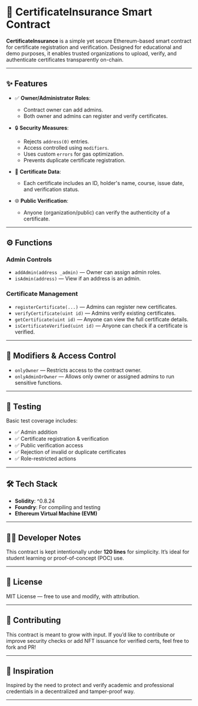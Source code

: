 # 📜 CertificateInsurance Smart Contract

**CertificateInsurance** is a simple yet secure Ethereum-based smart contract for certificate registration and verification. Designed for educational and demo purposes, it enables trusted organizations to upload, verify, and authenticate certificates transparently on-chain.

---

## ✨ Features

- ✅ **Owner/Administrator Roles**:  
  - Contract owner can add admins.  
  - Both owner and admins can register and verify certificates.

- 🔒 **Security Measures**:  
  - Rejects `address(0)` entries.  
  - Access controlled using `modifiers`.  
  - Uses custom `errors` for gas optimization.  
  - Prevents duplicate certificate registration.

- 📑 **Certificate Data**:  
  - Each certificate includes an ID, holder's name, course, issue date, and verification status.

- 🌐 **Public Verification**:  
  - Anyone (organization/public) can verify the authenticity of a certificate.

---

## ⚙️ Functions

### Admin Controls
- `addAdmin(address _admin)` — Owner can assign admin roles.
- `isAdmin(address)` — View if an address is an admin.

### Certificate Management
- `registerCertificate(...)` — Admins can register new certificates.
- `verifyCertificate(uint id)` — Admins verify existing certificates.
- `getCertificate(uint id)` — Anyone can view the full certificate details.
- `isCertificateVerified(uint id)` — Anyone can check if a certificate is verified.

---

## 🔐 Modifiers & Access Control

- `onlyOwner` — Restricts access to the contract owner.
- `onlyAdminOrOwner` — Allows only owner or assigned admins to run sensitive functions.

---

## 🧪 Testing

Basic test coverage includes:
- ✅ Admin addition
- ✅ Certificate registration & verification
- ✅ Public verification access
- ✅ Rejection of invalid or duplicate certificates
- ✅ Role-restricted actions

---

## 🛠 Tech Stack

- **Solidity**: ^0.8.24
- **Foundry**: For compiling and testing
- **Ethereum Virtual Machine (EVM)**

---

## 🧑‍💻 Developer Notes

This contract is kept intentionally under **120 lines** for simplicity. It’s ideal for student learning or proof-of-concept (POC) use.

---

## 📄 License

MIT License — free to use and modify, with attribution.

---

## 🤝 Contributing

This contract is meant to grow with input. If you’d like to contribute or improve security checks or add NFT issuance for verified certs, feel free to fork and PR!

---

## 🧠 Inspiration

Inspired by the need to protect and verify academic and professional credentials in a decentralized and tamper-proof way.

---

